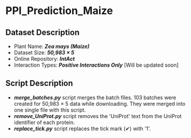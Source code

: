 # PPI_Prediction_Maize

## Dataset Description
* Plant Name: ***Zea mays (Maize)***
* Dataset Size: ***50,983 &times; 5***
* Online Repository: ***IntAct***
* Interaction Types: ***Positive Interactions Only*** [Will be updated soon]

## Script Description
* ***merge_batches.py*** script merges the batch files. 103 batches were created for 50,983 &times; 5 data while downloading. They were merged into one single file with this script.
* ***remove_UniProt.py*** script removes the 'UniProt' text from the UniProt identifier of each protein. 
* ***replace_tick.py*** script replaces the tick mark (&#10004;) with '1'.
